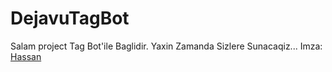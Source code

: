 # DejavuTagBot
Salam project Tag Bot'ile Baglidir.
Yaxin Zamanda Sizlere Sunacaqiz... Imza: [Hassan](https;//t.me/ThrHassan)

